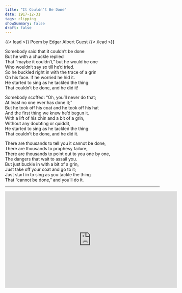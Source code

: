 ```yaml
---
title: "It Couldn’t Be Done"
date: 1917-12-31
tags: clipping
showSummary: false
draft: false
---
```




{{< lead >}}
Poem by Edgar Albert Guest
{{< /lead >}}


Somebody said that it couldn’t be done<br>
But he with a chuckle replied<br>
That “maybe it couldn’t,” but he would be one<br>
Who wouldn’t say so till he’d tried.<br>
So he buckled right in with the trace of a grin<br>
On his face. If he worried he hid it.<br>
He started to sing as he tackled the thing<br>
That couldn’t be done, and he did it!

Somebody scoffed: “Oh, you’ll never do that;<br>
At least no one ever has done it;”<br>
But he took off his coat and he took off his hat<br>
And the first thing we knew he’d begun it.<br>
With a lift of his chin and a bit of a grin,<br>
Without any doubting or quiddit,<br>
He started to sing as he tackled the thing<br>
That couldn’t be done, and he did it.

There are thousands to tell you it cannot be done,<br>
There are thousands to prophesy failure,<br>
There are thousands to point out to you one by one,<br>
The dangers that wait to assail you.<br>
But just buckle in with a bit of a grin,<br>
Just take off your coat and go to it;<br>
Just start in to sing as you tackle the thing<br>
That “cannot be done,” and you’ll do it.

---

<iframe width="560" height="315" src="https://www.youtube.com/embed/L1wEIwjY0ZY?si=kA4N9nKSTcV_v-Dv" title="YouTube video player" frameborder="0" allow="accelerometer; autoplay; clipboard-write; encrypted-media; gyroscope; picture-in-picture; web-share" allowfullscreen></iframe>